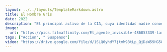 ```yaml
---
layout: ../../layouts/TemplateMarkdown.astro
title: El Hombre Gris
date: 2022
description: "El principal activo de la CIA, cuya identidad nadie conoce, descubre secretos de la agencia. La confesión lo pone en el punto de mira de sicarios de todo el planeta, cuyo antiguo colega les ha ordenado que lo asesinen."
image:
  url: "https://pics.filmaffinity.com/El_agente_invisible-486053339-large.jpg"
tags: ["Accion", " Suspenso"]
video: "https://drive.google.com/file/d/1SLQ6yhdY7jtmh98tLp_QjDaW59HG58xq/preview"
---
```


